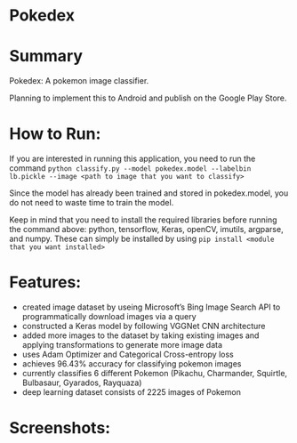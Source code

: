 # Pokedex

# Summary
Pokedex: A pokemon image classifier. 

Planning to implement this to Android and publish on the Google Play Store.

# How to Run:
If you are interested in running this application, you need to run the command 
`python classify.py --model pokedex.model --labelbin lb.pickle --image <path to image that you want to classify>`

Since the model has already been trained and stored in pokedex.model, you do not need to waste time to train the model.

Keep in mind that you need to install the required libraries before running the command above: python, tensorflow, Keras, openCV, imutils, argparse, and numpy. These can simply be installed by using `pip install <module that you want installed>`

# Features:
- created image dataset by useing Microsoft’s Bing Image Search API to programmatically download images via a query
- constructed a Keras model by following VGGNet CNN architecture
- added more images to the dataset by taking existing images and applying transformations to generate more image data
- uses Adam Optimizer and Categorical Cross-entropy loss
- achieves 96.43% accuracy for classifying pokemon images
- currently classifies 6 different Pokemon (Pikachu, Charmander, Squirtle, Bulbasaur, Gyarados, Rayquaza)
- deep learning dataset consists of 2225 images of Pokemon

# Screenshots:

